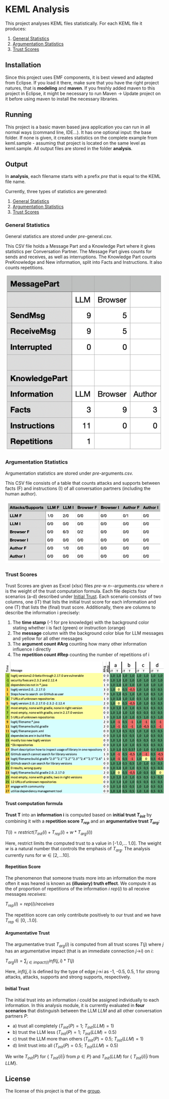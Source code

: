 # KEML Analysis

This project analyses KEML files statistically. For each KEML file it produces:
1) [General Statistics](#general-statistics)
2) [Argumentation Statistics](#argumentation-statistics)
3) [Trust Scores](#trust-scores)

## Installation

Since this project uses EMF components, it is best viewed and adapted from Eclipse. If you load it there, make sure that you have the right project natures, that is **modeling** and **maven**.
If you freshly added maven to this project in Eclipse, it might be necessary to run Maven -> Update project on it before using maven to install the necessary libraries.

## Running

This project is a basic maven based java application you can run in all normal ways (command line, IDE...).
It has one optional input: the base folder. If none is given, it creates statistics on the complete example from keml.sample - assuming that project is located on the same level as keml.sample.
All output files are stored in the folder **analysis**.

## Output
In **analysis**, each filename starts with a prefix _pre_ that is equal to the KEML file name.

Currently, three types of statistics are generated:
1) [General Statistics](#general-statistics)
2) [Argumentation Statistics](#argumentation-statistics)
3) [Trust Scores](#trust-scores)

### General Statistics
General statistics are stored under $pre$-general.csv.

This CSV file holds a Message Part and a Knowledge Part where it gives statistics per Conversation Partner. 
The Message Part gives counts for sends and receives, as well as interruptions.
The Knowledge Part counts PreKnowledge and New information, split into Facts and Instructions. It also counts repetitions.

![Example General Statistics](doc/example-general-csv-2.png)


### Argumentation Statistics
Argumentation statistics are stored under _pre_-arguments.csv.

This CSV file consists of a table that counts attacks and supports between facts (F) and instructions (I) of all conversation partners (including the human author).

![Example Argumentation Statistics](doc/example-arguments-csv.png)

### Trust Scores

Trust Scores are given as Excel (xlsx) files _pre_-w _n_--arguments.csv where _n_ is the weight of the trust computation formula.
Each file depicts four scenarios (a-d) described under [Initial Trust](#initial-trust).
Each scenario consists of two columns, one (iT) that lists the initial trust score for each information and one (T) that lists the (final) trust score.
Additionally, there are columns to describe the information i precisely:
1) The **time stamp** (-1 for pre knowledge) with the background color stating whether i is fact (green) or instruction (orange)
2) The **message** column with the background color blue for LLM messages and yellow for all other messages
3) The **argument count \#Arg** counting how many other information influence i directly
4) The **repetition count \#Rep** counting the number of repetitions of i

![Example Trust Scores](doc/example-trust-xlsx.png)


#### Trust computation formula
**Trust T** into an **information i** is computed based on **initial trust $T_{init}$** by combining it with a **repetition score $T_{rep}$** and an **argumentative trust $T_{arg}$**:

$T(i)= restrict(T_{init}(i) + T_{rep}(i) + w*T_{arg}(i))$

Here, restrict limits the computed trust to a value in [-1.0,... 1.0].
The weight $w$ is a natural number that controls the emphasis of $T_{arg}$. The analysis currently runs for $w\in[2,... 10]$.

#### Repetition Score

The phenomenon that someone trusts more into an information the more often it was heared is known as **(illusiory) truth effect**.
We compute it as the of proportion of repetitions of the information $i$ $rep(i)$ to all receive messages $receives$: 

$T_{rep}(i) = rep(i)/receives$ 

The repetition score can only contribute positively to our trust and we have $T_{rep} \in [0,.. 1.0]$.

#### Argumentative Trust

The argumentative trust $T_{arg}(i)$ is computed from all trust scores $T(j)$ where _j_ has an argumentative impact (that is an immediate connection $j$->$i$) on _i_:

$T_{arg}(i) = \sum_{j\in impact(i)} infl(j,i)*T(j)$

Here, $infl(j,i)$ is defined by the type of edge $j$->$i$ as -1, -0.5, 0.5, 1 for strong attacks, attacks, supports and strong supports, respectively.

#### Initial Trust

The initial trust into an information _i_ could be assigned individually to each information. In this analysis module, it is currently evaluated in **four scenarios** that distinguish between the LLM _LLM_ and all other conversation partners _P_:

- a) trust all completely ($T_{init}(P) = 1$; $T_{init}(LLM)=1$)
- b) trust the LLM less ($T_{init}(P) = 1$; $T_{init}(LLM)=0.5$)
- c) trust the LLM more than others ($T_{init}(P) = 0.5$; $T_{init}(LLM)=1$)
- d) limit trust into all ($T_{init}(P) = 0.5$; $T_{init}(LLM)=0.5$)

We write $T_{init}(P)$ for { $T_{init}(i) | i$ from $p \in P$} and $T_{init}(LLM)$ for { $T_{init}(i) | i$ from $LLM$}.


## License
The license of this project is that of the [group](https://github.com/keml-group).
